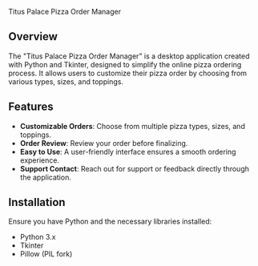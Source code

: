 Titus Palace Pizza Order Manager

## Overview

The "Titus Palace Pizza Order Manager" is a desktop application created with Python and Tkinter, designed to simplify the online pizza ordering process. It allows users to customize their pizza order by choosing from various types, sizes, and toppings.

## Features

- **Customizable Orders**: Choose from multiple pizza types, sizes, and toppings.
- **Order Review**: Review your order before finalizing.
- **Easy to Use**: A user-friendly interface ensures a smooth ordering experience.
- **Support Contact**: Reach out for support or feedback directly through the application.

## Installation

Ensure you have Python and the necessary libraries installed:

- Python 3.x
- Tkinter
- Pillow (PIL fork)
